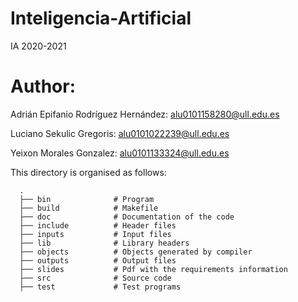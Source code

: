 # Inteligencia-Artificial
IA 2020-2021

# Author:
Adrián Epifanio Rodríguez Hernández: alu0101158280@ull.edu.es

Luciano Sekulic Gregoris: alu0101022239@ull.edu.es

Yeixon Morales Gonzalez: alu0101133324@ull.edu.es


This directory is organised as follows:

      .
      ├── bin              # Program 
      ├── build            # Makefile
      ├── doc              # Documentation of the code 
      ├── include          # Header files
      ├── inputs           # Input files 
      ├── lib              # Library headers
      ├── objects          # Objects generated by compiler
      ├── outputs          # Output files 
      ├── slides           # Pdf with the requirements information
      ├── src              # Source code
      ├── test             # Test programs